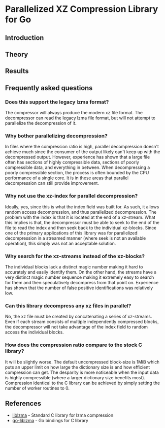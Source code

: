 
# Parallelized XZ Compression Library for Go #

## Introduction ##

## Theory ##

## Results ##

## Frequently asked questions ##

### Does this support the legacy lzma format? ###
The compressor will always produce the modern xz file format. The decompressor
can read the legacy lzma file format, but will not attempt to parallelize the
decompression of it.

### Why bother parallelizing decompression? ###
In files where the compression ratio is high, parallel decompression doesn't
achieve much since the consumer of the output likely can't keep up with the
decompressed output. However, experience has shown that a large file often has
sections of highly compressible data, sections of poorly compressible data, and
everything in between. When decompressing a poorly compressible section, the
process is often bounded by the CPU performance of a single core. It is in these
areas that parallel decompression can still provide improvement.

### Why not use the xz-index for parallel decompression? ###
Ideally, yes, since this is what the index field was built for. As such, it
allows random access decompression, and thus parallelized decompression.
The problem with the index is that it is located at the end of a xz-stream.
What this implies is that, the decompressor must be able to seek to the end of
the file to read the index and then seek back to the individual xz-blocks.
Since one of the primary applications of this library was for parallelized
decompression in a streamed manner (where seek is not an available operation),
this simply was not an acceptable solution.

### Why search for the xz-streams instead of the xz-blocks? ###
The individual blocks lack a distinct magic number making it hard to accurately
and easily identify them. On the other hand, the streams have a very distinct
magic number sequence making it extremely easy to search for them and then
speculatively decompress from that point on. Experience has shown that the
number of false positive identifications was relatively low.

### Can this library decompress any xz files in parallel? ###
No, the xz file must be created by concatenating a series of xz-streams.
Even if each stream consists of multiple independently compressed blocks,
the decompressor will not take advantage of the index field to random access
the individual blocks.

### How does the compression ratio compare to the stock C library? ###
It will be slightly worse. The default uncompressed block-size is 1MiB which
puts an upper limit on how large the dictionary size is and how efficient
compression can get. The desparity is more noticeable when the input data is
highly compressible (where a larger dictionary size benefits most).
Compression identical to the C library can be achieved by simply setting the
number of worker routines to 0.

## References ##

* [liblzma](http://tukaani.org/xz/) - Standard C library for lzma compression
* [go-liblzma](https://github.com/remyoudompheng/go-liblzma) - Go bindings for C library

